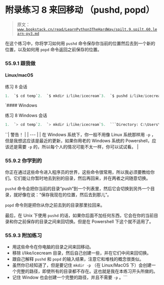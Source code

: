 # 附录练习 8 来回移动 （pushd, popd）

> 原文：[`www.bookstack.cn/read/LearnPython3TheHardWay/spilt.9.spilt.60.learn-py3.md`](https://www.bookstack.cn/read/LearnPython3TheHardWay/spilt.9.spilt.60.learn-py3.md)

在这个练习中，你将学习如何用 `pushd` 命令保存你当前的位置然后去到一个新的位置，以及如何用 `popd` 命令返回之前保存的位置。

### 55.9.1 跟我做

#### Linux/macOS

练习 8 会话

```py
1.  `$ cd temp`2.  `$ mkdir i/like/icecream`3.  `$ pushd i/like/icecream`4.  `~/temp/i/like/icecream ~/temp`5.  `$ popd`6.  `~/temp`7.  `$ pwd`8.  `~/temp`9.  `$ pushd i/like`11.  ``~/temp/i/like ~/temp``12.  ``$ pwd``13.  ``~/temp/i/like``14.  ``$ pushd icecream``15.  ``~/temp/i/like/icecream ~/temp/i/like ~/temp``16.  ``$ pwd``17.  ``~/temp/i/like/icecream``18.  ``$ popd``19.  ``~/temp/i/like ~/temp``20.  ``$ pwd``21.  ``~/temp/i/like``22.  ``$ popd``23.  ``~/temp``24.  ``$ pushd i/like/icecream``25.  ``~/temp/i/like/icecream ~/temp``26.  ``$ pushd``27.  ``~/temp ~/temp/i/like/icecream``28.  ``$ pwd``29.  ``~/temp``30.  ``$ pushd``31.  ``~/temp/i/like/icecream ~/temp``32.  ``$ pwd``33.  ``~/temp/i/like/icecream``34.  ``$``
```

 `#### Windows

练习 8 Windows 会话

```py
1.  `> cd temp`2.  `> mkdir i/like/icecream`5.  ```Directory: C:\Users\zed\temp\i\like```py8.  ````Mode  LastWriteTime  Length  Name```py`9.  ```----  -------------  ------  ----```py10.  ```d----  12/20/2011  11:05 AM     icecream```py13.  ````> pushd i/like/icecream```py`14.  ```> popd```py15.  ```> pwd```py17.  ````Path```py`18.  ```----```py19.  ```C:\Users\zed\temp```py22.  ````> pushd i/like```py`23.  ```> pwd```py25.  ````Path```py`26.  ```----```py27.  ```C:\Users\zed\temp\i\like```py30.  ````> pushd icecream```py`31.  ```> pwd```py33.  ````Path```py`34.  ```----```py35.  ```C:\Users\zed\temp\i\like\icecream```py38.  ````> popd```py`39.  ```> pwd```py41.  ````Path```py`42.  ```----```py43.  ```C:\Users\zed\temp\i\like```py46.  ````> popd```py`47.  ```>```py
```

 ``| 警告！ |
| --- |
| 在 Windows 系统下，你一般不用像 Linux 系统那样用 `-p` ，但是我想这应该是最近的更新，如果你用老的 Windows 系统的 Powershell，应该还是需要 `-p` 的，所以每个人的情况可能不太一样，你可以试试看。 |

### 55.9.2 你学到的

你正在通过这些命令进入程序员的世界，这些命令很常用，所以我必须要教给你们。它们能让你暂时地去到别的目录，然后再回来，并在两者之间随意切换。

`pushd` 命令会把你当前的目录“push”到一个列表里，然后它会切换到另外一个目录，就好像在说：“保存我现在的位置，然后去到那儿”。

`popd` 命令则是把你从你之前去到的目录那里拉回来。

最后，在 Unix 下使用 `pushd` 的话，如果你后面不加任何东西，它会在你的当前目录和你之前保存的目录之间来回切换。但是在 Powershell 下这个就不适用了。

### 55.9.3 附加练习

*   用这些命令在你电脑的目录之间来回移动。
*   移除 i/like/icecream 目录，然后自己创建一些，并在它们中间来回切换。
*   跟自己解释 `pushd` 和 `popd` 的输入结果，注意它和堆栈的概念很类似。
*   虽然你已经知道了，但是要记住 `mkdir -p` （在 Linux/MacOS 下）会创建一个完整的路径，即使所有的目录都不存在。这也就是我在本练习开头所做的。
*   记住 Window 也会创建一个完整的路径，并且不需要 `-p` 。```